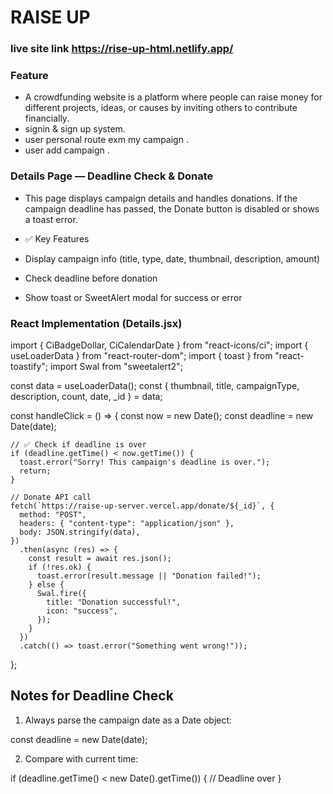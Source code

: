 # RAISE UP

### live site link https://rise-up-html.netlify.app/

### Feature 

- A crowdfunding website is a platform where people can raise money for different projects, ideas, or causes by inviting others to contribute financially.
- signin & sign up system.
- user personal route exm my campaign .
- user add campaign . 

### Details Page — Deadline Check & Donate

- This page displays campaign details and handles donations.
  If the campaign deadline has passed, the Donate button is disabled or shows a toast error.

- ✅ Key Features

- Display campaign info (title, type, date, thumbnail, description, amount)

- Check deadline before donation

- Show toast or SweetAlert modal for success or error

### React Implementation (Details.jsx)

import { CiBadgeDollar, CiCalendarDate } from "react-icons/ci";
import { useLoaderData } from "react-router-dom";
import { toast } from "react-toastify";
import Swal from "sweetalert2";

const data = useLoaderData();
const { thumbnail, title, campaignType, description, count, date, \_id } = data;

const handleClick = () => {
const now = new Date();
const deadline = new Date(date);

    // ✅ Check if deadline is over
    if (deadline.getTime() < now.getTime()) {
      toast.error("Sorry! This campaign's deadline is over.");
      return;
    }

    // Donate API call
    fetch(`https://raise-up-server.vercel.app/donate/${_id}`, {
      method: "POST",
      headers: { "content-type": "application/json" },
      body: JSON.stringify(data),
    })
      .then(async (res) => {
        const result = await res.json();
        if (!res.ok) {
          toast.error(result.message || "Donation failed!");
        } else {
          Swal.fire({
            title: "Donation successful!",
            icon: "success",
          });
        }
      })
      .catch(() => toast.error("Something went wrong!"));

};

## Notes for Deadline Check

1. Always parse the campaign date as a Date object:

const deadline = new Date(date);

2. Compare with current time:

if (deadline.getTime() < new Date().getTime()) {
// Deadline over
}
